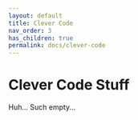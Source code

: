 ```yaml
---
layout: default
title: Clever Code
nav_order: 3
has_children: true
permalink: docs/clever-code
---
```


# Clever Code Stuff

Huh... Such empty...

